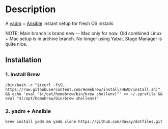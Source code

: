 # Description

A [yadm](https://yadm.io/) + [Ansible](https://docs.ansible.com/ansible/latest/user_guide/index.html#getting-started) instant setup for fresh OS installs

NOTE: Main branch is brand new -- Mac only for now. Old combined Linux + Mac setup is in archive branch. No longer using Yabai, Stage Manager is quite nice. 

## Installation

### 1. Install Brew

```
/bin/bash -c "$(curl -fsSL https://raw.githubusercontent.com/Homebrew/install/HEAD/install.sh)" && echo 'eval "$(/opt/homebrew/bin/brew shellenv)"' >> ~/.zprofile && eval "$(/opt/homebrew/bin/brew shellenv)"
```

### 2. yadm + Ansible

```
brew install yadm && yadm clone https://github.com/davay/dotfiles.git
```
